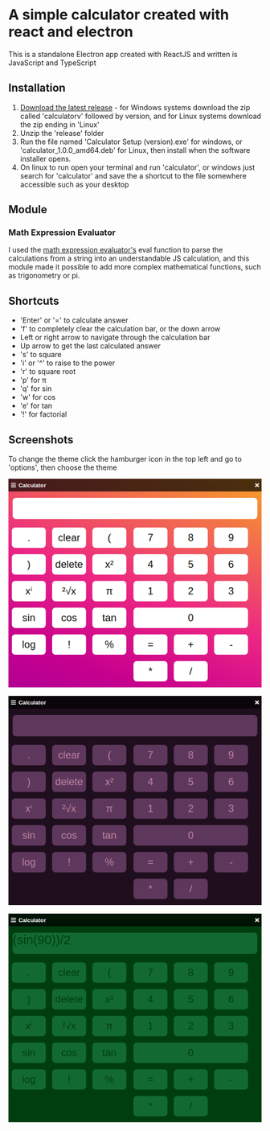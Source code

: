 # A simple calculator created with react and electron

This is a standalone Electron app created with ReactJS and written is JavaScript and TypeScript

## Installation
1. [Download the latest release](https://github.com/JamesSheppardd/simple-calculator/releases) - for Windows systems download the zip called 'calculatorv' followed by version, and for Linux systems download the zip ending in 'Linux'
2. Unzip the 'release' folder
3. Run the file named 'Calculator Setup (version).exe' for windows, or 'calculator_1.0.0_amd64.deb' for Linux, then install when the software installer opens.
4. On linux to run open your terminal and run 'calculator', or windows just search for 'calculator' and save the a shortcut to the file somewhere accessible such as your desktop

## Module

### Math Expression Evaluator

I used the [math expression evaluator's](https://www.npmjs.com/package/math-expression-evaluator) eval function to parse the calculations from a string into an understandable JS calculation, and this module made it possible to add more complex mathematical functions, such as trigonometry or pi.

## Shortcuts

- 'Enter' or '=' to calculate answer
- 'f' to completely clear the calculation bar, or the down arrow
- Left or right arrow to navigate through the calculation bar
- Up arrow to get the last calculated answer
- 's' to square
- 'i' or '^' to raise to the power
- 'r' to square root
- 'p' for π
- 'q' for sin
- 'w' for cos
- 'e' for tan
- '!' for factorial

## Screenshots
To change the theme click the hamburger icon in the top left and go to 'options', then choose the theme

![Default Theme](./assets/readme_images/calculator2.png)

![Dark Purple Theme](./assets/readme_images/calculator1.png)

![Gameboy Theme](./assets/readme_images/calculator3.png)
